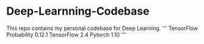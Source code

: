 # Deep-Learnning-Codebase
This repo contains my personal codebase for Deep Learning.
'''
  TensorFlow Probability 0.12.1
  TensorFlow 2.4
  Pytorch 1.10
'''
